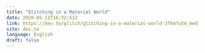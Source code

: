 ```yaml
---
title: "Glitching in a Material World"
date: 2020-05-11T16:32:51Z
link: https://dev.to/glitch/glitching-in-a-material-world-3fkm?utm_medium=RSS&utm_source=news.12bit.vn
site: dev.to
language: English
draft: false
---
```

